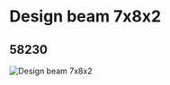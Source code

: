 # Design beam 7x8x2
## 58230
![Design beam 7x8x2](https://lc-www-live-s.legocdn.com/media/bricks/5/2/4497957.jpg)